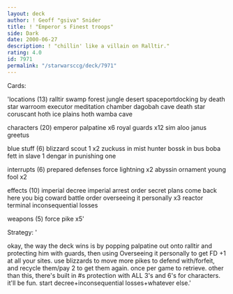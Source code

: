 ```yaml
---
layout: deck
author: ! Geoff "gsiva" Snider
title: ! "Emperor s Finest troops"
side: Dark
date: 2000-06-27
description: ! "chillin' like a villain on Ralltir."
rating: 4.0
id: 7971
permalink: "/starwarsccg/deck/7971"
---
```

Cards: 

'locations (13)
ralltir
swamp
forest
jungle
desert
spaceportdocking by
death star warroom
executor meditation chamber
dagobah cave
death star
coruscant
hoth ice plains
hoth wamba cave

characters (20)
emperor palpatine x6
royal guards x12
sim aloo
janus greetus

blue stuff (6)
blizzard scout 1 x2
zuckuss in mist hunter
bossk in bus
boba fett in slave 1
dengar in punishing one

interrupts (6)
prepared defenses
force lightning x2
abyssin ornament
young fool x2

effects (10)
imperial decree
imperial arrest order
secret plans
come back here you big coward
battle order
overseeing it personally x3
reactor terminal
inconsequential losses

weapons (5)
force pike x5'

Strategy: '

okay, the way the deck wins is by popping palpatine out onto ralltir and protecting him with guards, then using Overseeing it personally to get FD +1 at all your sites.  use blizzards to move more pikes to defend with/forfeit, and recycle them/pay 2 to get them again.  once per game to retrieve.  other than this, there's built in #s protection with ALL 3's and 6's for characters.  it'll be fun.  start decree+inconsequential losses+whatever else.'
